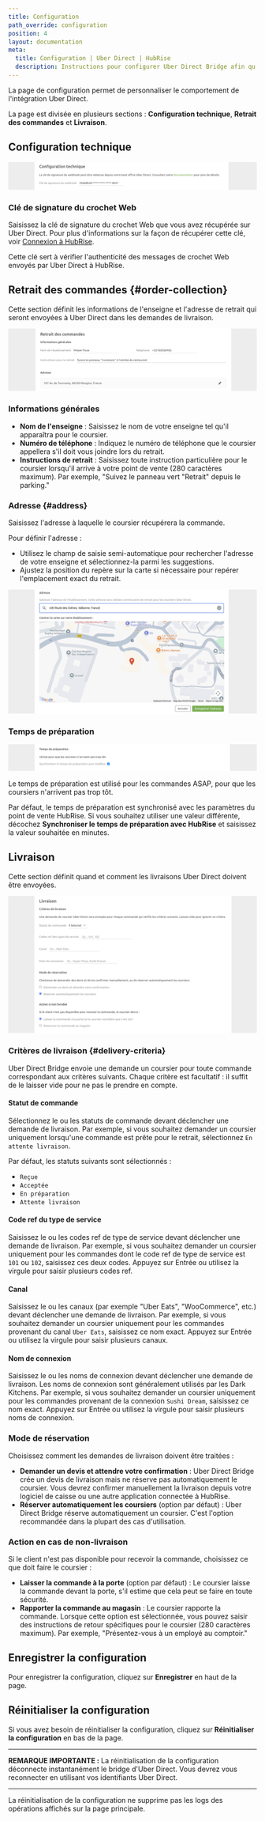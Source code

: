 ```yaml
---
title: Configuration
path_override: configuration
position: 4
layout: documentation
meta:
  title: Configuration | Uber Direct | HubRise
  description: Instructions pour configurer Uber Direct Bridge afin qu'il fonctionne parfaitement avec Uber Direct et votre logiciel de caisse ou d'autres applications connectées à HubRise. La configuration est simple.
---
```


La page de configuration permet de personnaliser le comportement de l'intégration Uber Direct.

La page est divisée en plusieurs sections : **Configuration technique**, **Retrait des commandes** et **Livraison**.

## Configuration technique

![Page de configuration Uber Direct Bridge, section Configuration technique](./images/010-uber-direct-configuration-technical.png)

### Clé de signature du crochet Web

Saisissez la clé de signature du crochet Web que vous avez récupérée sur Uber Direct. Pour plus d'informations sur la façon de récupérer cette clé, voir [Connexion à HubRise](/apps/uber-direct/connect-hubrise#setup-webhook).

Cette clé sert à vérifier l'authenticité des messages de crochet Web envoyés par Uber Direct à HubRise.

## Retrait des commandes {#order-collection}

Cette section définit les informations de l'enseigne et l'adresse de retrait qui seront envoyées à Uber Direct dans les demandes de livraison.

![Page de configuration Uber Direct Bridge, section Retrait des commandes](./images/011-uber-direct-configuration-collection.png)

### Informations générales

- **Nom de l'enseigne** : Saisissez le nom de votre enseigne tel qu'il apparaîtra pour le coursier.
- **Numéro de téléphone** : Indiquez le numéro de téléphone que le coursier appellera s'il doit vous joindre lors du retrait.
- **Instructions de retrait** : Saisissez toute instruction particulière pour le coursier lorsqu'il arrive à votre point de vente (280 caractères maximum). Par exemple, "Suivez le panneau vert \"Retrait\" depuis le parking."

### Adresse {#address}

Saisissez l'adresse à laquelle le coursier récupérera la commande.

Pour définir l'adresse :

- Utilisez le champ de saisie semi-automatique pour rechercher l'adresse de votre enseigne et sélectionnez-la parmi les suggestions.
- Ajustez la position du repère sur la carte si nécessaire pour repérer l'emplacement exact du retrait.

![Page de configuration Uber Direct Bridge, section Modifier l'adresse](./images/012-uber-direct-configuration-collection-edit-address.png)

### Temps de préparation

![Page de configuration Uber Direct Bridge, Temps de préparation](./images/014-uber-direct-configuration-prep-time.png)

Le temps de préparation est utilisé pour les commandes ASAP, pour que les coursiers n'arrivent pas trop tôt.

Par défaut, le temps de préparation est synchronisé avec les paramètres du point de vente HubRise. Si vous souhaitez utiliser une valeur différente, décochez **Synchroniser le temps de préparation avec HubRise** et saisissez la valeur souhaitée en minutes.

## Livraison

Cette section définit quand et comment les livraisons Uber Direct doivent être envoyées.

![Page de configuration Uber Direct Bridge, section Livraison](./images/013-uber-direct-configuration-delivery.png)

### Critères de livraison {#delivery-criteria}

Uber Direct Bridge envoie une demande un coursier pour toute commande correspondant aux critères suivants. Chaque critère est facultatif : il suffit de le laisser vide pour ne pas le prendre en compte.

#### Statut de commande

Sélectionnez le ou les statuts de commande devant déclencher une demande de livraison. Par exemple, si vous souhaitez demander un coursier uniquement lorsqu'une commande est prête pour le retrait, sélectionnez `En attente livraison`.

Par défaut, les statuts suivants sont sélectionnés :

- `Reçue`
- `Acceptée`
- `En préparation`
- `Attente livraison`

#### Code ref du type de service

Saisissez le ou les codes ref de type de service devant déclencher une demande de livraison. Par exemple, si vous souhaitez demander un coursier uniquement pour les commandes dont le code ref de type de service est `101` ou `102`, saisissez ces deux codes. Appuyez sur Entrée ou utilisez la virgule pour saisir plusieurs codes ref.

#### Canal

Saisissez le ou les canaux (par exemple "Uber Eats", "WooCommerce", etc.) devant déclencher une demande de livraison. Par exemple, si vous souhaitez demander un coursier uniquement pour les commandes provenant du canal `Uber Eats`, saisissez ce nom exact. Appuyez sur Entrée ou utilisez la virgule pour saisir plusieurs canaux.

#### Nom de connexion

Saisissez le ou les noms de connexion devant déclencher une demande de livraison. Les noms de connexion sont généralement utilisés par les Dark Kitchens. Par exemple, si vous souhaitez demander un coursier uniquement pour les commandes provenant de la connexion `Sushi Dream`, saisissez ce nom exact. Appuyez sur Entrée ou utilisez la virgule pour saisir plusieurs noms de connexion.

### Mode de réservation

Choisissez comment les demandes de livraison doivent être traitées :

- **Demander un devis et attendre votre confirmation** : Uber Direct Bridge crée un devis de livraison mais ne réserve pas automatiquement le coursier. Vous devrez confirmer manuellement la livraison depuis votre logiciel de caisse ou une autre application connectée à HubRise.
- **Réserver automatiquement les coursiers** (option par défaut) : Uber Direct Bridge réserve automatiquement un coursier. C'est l'option recommandée dans la plupart des cas d'utilisation.

### Action en cas de non-livraison

Si le client n'est pas disponible pour recevoir la commande, choisissez ce que doit faire le coursier :

- **Laisser la commande à la porte** (option par défaut) : Le coursier laisse la commande devant la porte, s'il estime que cela peut se faire en toute sécurité.
- **Rapporter la commande au magasin** : Le coursier rapporte la commande. Lorsque cette option est sélectionnée, vous pouvez saisir des instructions de retour spécifiques pour le coursier (280 caractères maximum). Par exemple, "Présentez-vous à un employé au comptoir."

## Enregistrer la configuration

Pour enregistrer la configuration, cliquez sur **Enregistrer** en haut de la page.

## Réinitialiser la configuration

Si vous avez besoin de réinitialiser la configuration, cliquez sur **Réinitialiser la configuration** en bas de la page.

---

**REMARQUE IMPORTANTE :** La réinitialisation de la configuration déconnecte instantanément le bridge d'Uber Direct. Vous devrez vous reconnecter en utilisant vos identifiants Uber Direct.

---

La réinitialisation de la configuration ne supprime pas les logs des opérations affichés sur la page principale.
